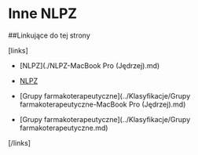 # Inne NLPZ





##Linkujące do tej strony

[links]

- [NLPZ](./NLPZ-MacBook Pro (Jędrzej).md)

- [NLPZ](./NLPZ.md)

- [Grupy farmakoterapeutyczne](../Klasyfikacje/Grupy farmakoterapeutyczne-MacBook Pro (Jędrzej).md)

- [Grupy farmakoterapeutyczne](../Klasyfikacje/Grupy farmakoterapeutyczne.md)


[/links]











